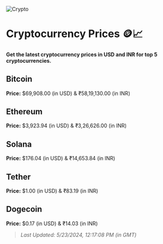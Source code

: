 
![Crypto](https://www.techguide.com.au/wp-content/uploads/2020/11/crypto3.jpeg)

# Cryptocurrency Prices 🪙📈

#### Get the latest cryptocurrency prices in USD and INR for top 5 cryptocurrencies.

## Bitcoin

**Price:** $69,908.00 (in USD) & ₹58,19,130.00 (in INR)

## Ethereum

**Price:** $3,923.94 (in USD) & ₹3,26,626.00 (in INR)

## Solana

**Price:** $176.04 (in USD) & ₹14,653.84 (in INR)

## Tether

**Price:** $1.00 (in USD) & ₹83.19 (in INR)

## Dogecoin

**Price:** $0.17 (in USD) & ₹14.03 (in INR)

> _Last Updated: 5/23/2024, 12:17:08 PM (in GMT)_
